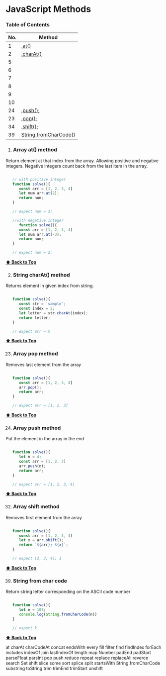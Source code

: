 # JavaScript Methods

### Table of Contents

| No. | Method |
|---- | ---------
|  1  | [.at()](#array-at-method)
|  2  | [.charAt()](#string-charat-method)
|  5  |           
|  6  |           
|  7  |           
|  8  |           
|  9  |           
|  10 |           
|  24 | [.push();](#array-push-method)
|  23 | [.pop();](#array-pop-method)        
|  34 | [.shift();](#array-shift-method)
|  39 | [String.fromCharCode()](#String-from-char-code) 

1. ### Array at() method

Return element at that index from the array. Allowing positive and negative integers.
Negative integers count back from the last item in the array.

```javascript

   // with positive integer
   function solve(){
      const arr = [1, 2, 3, 4]
      let num arr.at(2);
      return num;
   }

   // expect num = 3;

   //with negative integer
      function solve(){
      const arr = [1, 2, 3, 4]
      let num arr.at(-3);
      return num;
   }

   // expect num = 2;
```
**[⬆ Back to Top](#table-of-contents)**

2. ### String charAt() method

Returns element in given index from string.

```javascript

   function solve(){
      const str = 'sample'; 
      const index = 2;
      let letter = str.charAt(index);
      return letter;
   }

   // expect arr = m
```
**[⬆ Back to Top](#table-of-contents)**

23. ### Array pop method

Removes last element from the array

```javascript

   function solve(){
      const arr = [1, 2, 3, 4]
      arr.pop();
      return arr;
   }

   // expect arr = [1, 2, 3]
```
**[⬆ Back to Top](#table-of-contents)**

24. ### Array push method

Put the element in the array in the end

```javascript

   function solve(){
      let n = 4;
      const arr = [1, 2, 3]
      arr.push(n);
      return arr;
   }

   // expect arr = [1, 2, 3, 4]
```
**[⬆ Back to Top](#table-of-contents)**


32. ### Array shift method

Removes first element from the array

```javascript

   function solve(){
      const arr = [1, 2, 3, 4]
      let x = arr.shift();
      return `${arr}; ${x}`;
   }

   // expect [2, 3, 4]; 1
```
**[⬆ Back to Top](#table-of-contents)**

39. ### String from char code

Return string letter corresponding on the ASCII code number

```javascript

   function solve(){
      let n = 107;
      console.log(String.fromCharCode(n))
   }

   // expect k
```
**[⬆ Back to Top](#table-of-contents)**



at
charAt
charCodeAt
concat
endsWith
every
fill
filter
find
findIndex
forEach
includes
indexOf
join
lastIndexOf
length
map
Number
padEnd
padStart
parseFloat
parsInt
pop
push
reduce
repeat
replace
replaceAll
reverce
search
Set
shift
slice
some
sort
splice
split
startsWith
String.fromCharCode
substring
toString
trim
trimEnd
trimStart
unshift